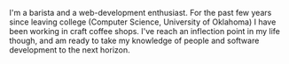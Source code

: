 I'm a barista and a web-development enthusiast. For the past few years since leaving college (Computer Science, University of Oklahoma) I have been working in craft coffee shops. I've reach an inflection point in my life though, and am ready to take my knowledge of people and software development to the next horizon.

